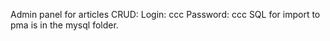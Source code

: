 Admin panel for articles CRUD:
Login: ccc
Password: ccc
SQL for import to pma is in the mysql folder. 
